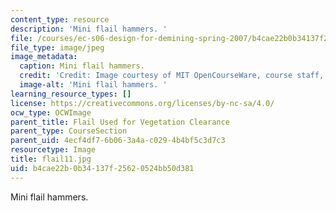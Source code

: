 ```yaml
---
content_type: resource
description: 'Mini flail hammers. '
file: /courses/ec-s06-design-for-demining-spring-2007/b4cae22b0b34137f25620524bb50d381_flail11.jpg
file_type: image/jpeg
image_metadata:
  caption: Mini flail hammers.
  credit: 'Credit: Image courtesy of MIT OpenCourseWare, course staff, and students.'
  image-alt: 'Mini flail hammers. '
learning_resource_types: []
license: https://creativecommons.org/licenses/by-nc-sa/4.0/
ocw_type: OCWImage
parent_title: Flail Used for Vegetation Clearance
parent_type: CourseSection
parent_uid: 4ecf4df7-6b06-3a4a-c029-4b4bf5c3d7c3
resourcetype: Image
title: flail11.jpg
uid: b4cae22b-0b34-137f-2562-0524bb50d381
---
```

Mini flail hammers. 